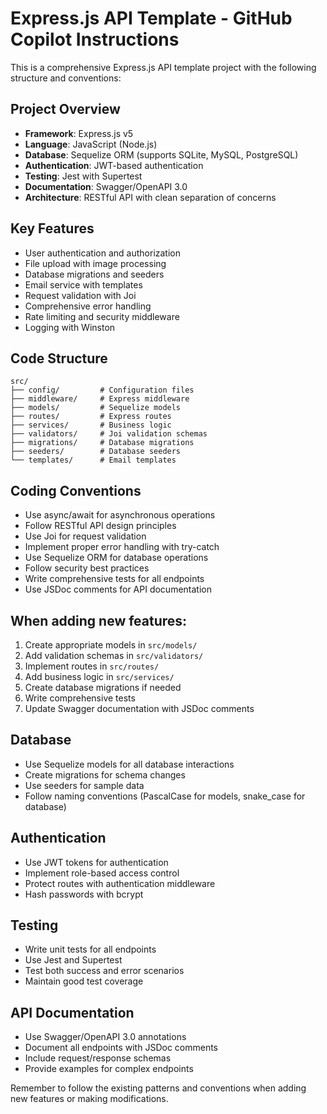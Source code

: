 # Express.js API Template - GitHub Copilot Instructions

This is a comprehensive Express.js API template project with the following structure and conventions:

## Project Overview

- **Framework**: Express.js v5
- **Language**: JavaScript (Node.js)
- **Database**: Sequelize ORM (supports SQLite, MySQL, PostgreSQL)
- **Authentication**: JWT-based authentication
- **Testing**: Jest with Supertest
- **Documentation**: Swagger/OpenAPI 3.0
- **Architecture**: RESTful API with clean separation of concerns

## Key Features

- User authentication and authorization
- File upload with image processing
- Database migrations and seeders
- Email service with templates
- Request validation with Joi
- Comprehensive error handling
- Rate limiting and security middleware
- Logging with Winston

## Code Structure

```
src/
├── config/         # Configuration files
├── middleware/     # Express middleware
├── models/         # Sequelize models
├── routes/         # Express routes
├── services/       # Business logic
├── validators/     # Joi validation schemas
├── migrations/     # Database migrations
├── seeders/        # Database seeders
└── templates/      # Email templates
```

## Coding Conventions

- Use async/await for asynchronous operations
- Follow RESTful API design principles
- Use Joi for request validation
- Implement proper error handling with try-catch
- Use Sequelize ORM for database operations
- Follow security best practices
- Write comprehensive tests for all endpoints
- Use JSDoc comments for API documentation

## When adding new features:

1. Create appropriate models in `src/models/`
2. Add validation schemas in `src/validators/`
3. Implement routes in `src/routes/`
4. Add business logic in `src/services/`
5. Create database migrations if needed
6. Write comprehensive tests
7. Update Swagger documentation with JSDoc comments

## Database

- Use Sequelize models for all database interactions
- Create migrations for schema changes
- Use seeders for sample data
- Follow naming conventions (PascalCase for models, snake_case for database)

## Authentication

- Use JWT tokens for authentication
- Implement role-based access control
- Protect routes with authentication middleware
- Hash passwords with bcrypt

## Testing

- Write unit tests for all endpoints
- Use Jest and Supertest
- Test both success and error scenarios
- Maintain good test coverage

## API Documentation

- Use Swagger/OpenAPI 3.0 annotations
- Document all endpoints with JSDoc comments
- Include request/response schemas
- Provide examples for complex endpoints

Remember to follow the existing patterns and conventions when adding new features or making modifications.
